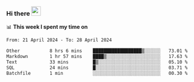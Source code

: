 ### Hi there <a href="https://www.gautamkrishnar.com/"><img src="https://media.giphy.com/media/hvRJCLFzcasrR4ia7z/giphy.gif" width="25px"></a>

📊 **This week I spent my time on**

<!--START_SECTION:waka-->

```txt
From: 21 April 2024 - To: 28 April 2024

Other           8 hrs 6 mins    ██████████████████▒░░░░░░   73.01 %
Markdown        1 hr 57 mins    ████▒░░░░░░░░░░░░░░░░░░░░   17.63 %
Text            33 mins         █▒░░░░░░░░░░░░░░░░░░░░░░░   05.10 %
SQL             24 mins         █░░░░░░░░░░░░░░░░░░░░░░░░   03.71 %
Batchfile       1 min           ░░░░░░░░░░░░░░░░░░░░░░░░░   00.30 %
```

<!--END_SECTION:waka-->
